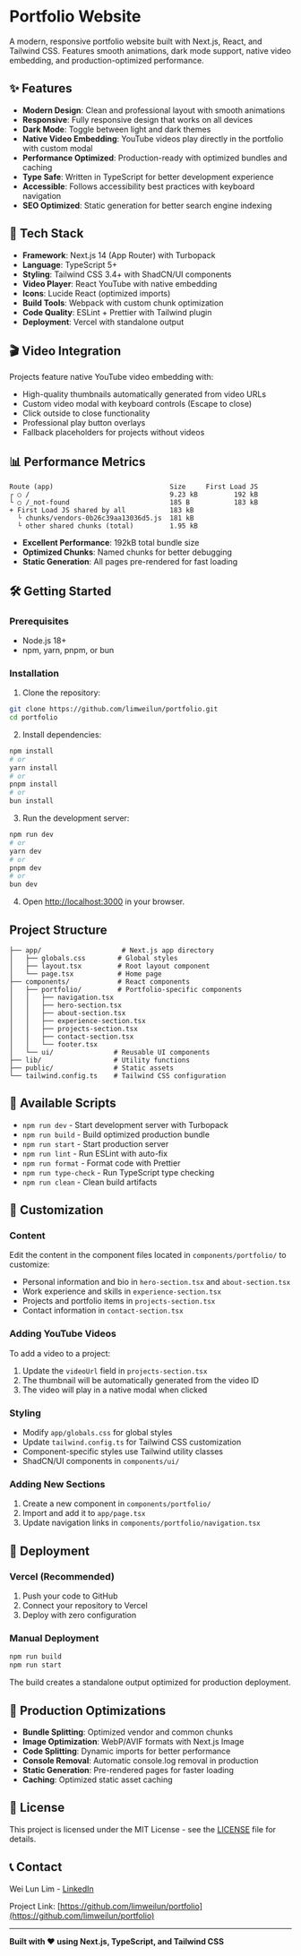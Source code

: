# Portfolio Website

A modern, responsive portfolio website built with Next.js, React, and Tailwind CSS. Features smooth animations, dark mode support, native video embedding, and production-optimized performance.

## ✨ Features

- **Modern Design**: Clean and professional layout with smooth animations
- **Responsive**: Fully responsive design that works on all devices
- **Dark Mode**: Toggle between light and dark themes
- **Native Video Embedding**: YouTube videos play directly in the portfolio with custom modal
- **Performance Optimized**: Production-ready with optimized bundles and caching
- **Type Safe**: Written in TypeScript for better development experience
- **Accessible**: Follows accessibility best practices with keyboard navigation
- **SEO Optimized**: Static generation for better search engine indexing

## 🚀 Tech Stack

- **Framework**: Next.js 14 (App Router) with Turbopack
- **Language**: TypeScript 5+
- **Styling**: Tailwind CSS 3.4+ with ShadCN/UI components
- **Video Player**: React YouTube with native embedding
- **Icons**: Lucide React (optimized imports)
- **Build Tools**: Webpack with custom chunk optimization
- **Code Quality**: ESLint + Prettier with Tailwind plugin
- **Deployment**: Vercel with standalone output

## 🎬 Video Integration

Projects feature native YouTube video embedding with:
- High-quality thumbnails automatically generated from video URLs
- Custom video modal with keyboard controls (Escape to close)
- Click outside to close functionality
- Professional play button overlays
- Fallback placeholders for projects without videos

## 📊 Performance Metrics

```
Route (app)                             Size     First Load JS
┌ ○ /                                   9.23 kB         192 kB
└ ○ /_not-found                         185 B           183 kB
+ First Load JS shared by all           183 kB
  └ chunks/vendors-0b26c39aa13036d5.js  181 kB
  └ other shared chunks (total)         1.95 kB
```

- **Excellent Performance**: 192kB total bundle size
- **Optimized Chunks**: Named chunks for better debugging
- **Static Generation**: All pages pre-rendered for fast loading

## 🛠️ Getting Started

### Prerequisites

- Node.js 18+
- npm, yarn, pnpm, or bun

### Installation

1. Clone the repository:
```bash
git clone https://github.com/limweilun/portfolio.git
cd portfolio
```

2. Install dependencies:
```bash
npm install
# or
yarn install
# or
pnpm install
# or
bun install
```

3. Run the development server:
```bash
npm run dev
# or
yarn dev
# or
pnpm dev
# or
bun dev
```

4. Open [http://localhost:3000](http://localhost:3000) in your browser.

## Project Structure

```text
├── app/                    # Next.js app directory
│   ├── globals.css        # Global styles
│   ├── layout.tsx         # Root layout component
│   └── page.tsx           # Home page
├── components/            # React components
│   ├── portfolio/         # Portfolio-specific components
│   │   ├── navigation.tsx
│   │   ├── hero-section.tsx
│   │   ├── about-section.tsx
│   │   ├── experience-section.tsx
│   │   ├── projects-section.tsx
│   │   ├── contact-section.tsx
│   │   └── footer.tsx
│   └── ui/               # Reusable UI components
├── lib/                  # Utility functions
├── public/               # Static assets
└── tailwind.config.ts    # Tailwind CSS configuration
```

## 📜 Available Scripts

- `npm run dev` - Start development server with Turbopack
- `npm run build` - Build optimized production bundle
- `npm run start` - Start production server
- `npm run lint` - Run ESLint with auto-fix
- `npm run format` - Format code with Prettier
- `npm run type-check` - Run TypeScript type checking
- `npm run clean` - Clean build artifacts

## 🎨 Customization

### Content

Edit the content in the component files located in `components/portfolio/` to customize:

- Personal information and bio in `hero-section.tsx` and `about-section.tsx`
- Work experience and skills in `experience-section.tsx`
- Projects and portfolio items in `projects-section.tsx`
- Contact information in `contact-section.tsx`

### Adding YouTube Videos

To add a video to a project:

1. Update the `videoUrl` field in `projects-section.tsx`
2. The thumbnail will be automatically generated from the video ID
3. The video will play in a native modal when clicked

### Styling

- Modify `app/globals.css` for global styles
- Update `tailwind.config.ts` for Tailwind CSS customization
- Component-specific styles use Tailwind utility classes
- ShadCN/UI components in `components/ui/`

### Adding New Sections

1. Create a new component in `components/portfolio/`
2. Import and add it to `app/page.tsx`
3. Update navigation links in `components/portfolio/navigation.tsx`

## 🚀 Deployment

### Vercel (Recommended)

1. Push your code to GitHub
2. Connect your repository to Vercel
3. Deploy with zero configuration

### Manual Deployment

```bash
npm run build
npm run start
```

The build creates a standalone output optimized for production deployment.

## 🔧 Production Optimizations

- **Bundle Splitting**: Optimized vendor and common chunks
- **Image Optimization**: WebP/AVIF formats with Next.js Image
- **Code Splitting**: Dynamic imports for better performance
- **Console Removal**: Automatic console.log removal in production
- **Static Generation**: Pre-rendered pages for faster loading
- **Caching**: Optimized static asset caching

## 📄 License

This project is licensed under the MIT License - see the [LICENSE](LICENSE) file for details.

## 📞 Contact

Wei Lun Lim - [LinkedIn](https://www.linkedin.com/in/limweilun/)

Project Link: [https://github.com/limweilun/portfolio](https://github.com/limweilun/portfolio)

---

**Built with ❤️ using Next.js, TypeScript, and Tailwind CSS**
